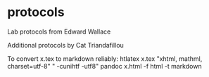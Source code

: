 # protocols
Lab protocols from Edward Wallace

Additional protocols by Cat Triandafillou

To convert x.tex to markdown reliably:
htlatex x.tex "xhtml, mathml, charset=utf-8" " -cunihtf -utf8"
pandoc x.html -f html -t markdown
